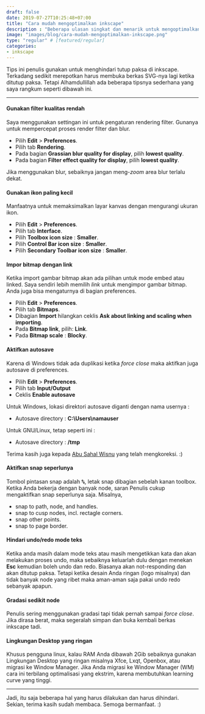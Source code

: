 ```yaml
---
draft: false
date: 2019-07-27T10:25:48+07:00
title: "Cara mudah mengoptimalkan inkscape"
description : "Beberapa ulasan singkat dan menarik untuk mengoptimalkan kinerja inkscape. Tujuannya untuk mempercepat workflow dan meminimalisir terjadinya force close."
image: "images/blog/cara-mudah-mengoptimalkan-inkscape.png"
type: "regular" # [featured/regular]
categories:
- inkscape
---
```


Tips ini penulis gunakan untuk menghindari tutup paksa di inkscape. Terkadang sedikit merepotkan harus membuka berkas SVG-nya lagi ketika ditutup paksa. Tetapi Alhamdullillah ada beberapa tipsnya sederhana yang saya rangkum seperti dibawah ini.

***

#### Gunakan filter kualitas rendah

Saya menggunakan settingan ini untuk pengaturan rendering filter. Gunanya untuk mempercepat proses render filter dan blur.

* Pilih **Edit** > **Preferences**.
* Pilih tab **Rendering**.
* Pada bagian **Grassian blur quality for display**, pilih **lowest quality**.
* Pada bagian **Filter effect quality for display**, pilih **lowest quality**.

Jika menggunakan blur, sebaiknya jangan meng-_zoom_ area blur terlalu dekat.

#### Gunakan ikon paling kecil

Manfaatnya untuk memaksimalkan layar kanvas dengan mengurangi ukuran ikon.

* Pilih **Edit** > **Preferences**.
* Pilih tab **Interface**.
* Pilih **Toolbox icon size** : **Smaller**.
* Pilih **Control Bar icon size** : **Smaller**.
* Pilih **Secondary Toolbar icon size** : **Smaller**.

#### Impor bitmap dengan link

Ketika import gambar bitmap akan ada pilihan untuk mode embed atau linked. Saya sendiri lebih memilih _link_  untuk mengimpor gambar bitmap. Anda juga bisa mengaturnya di bagian preferences.

* Pilih **Edit** > **Preferences**.
* Pilih tab **Bitmaps**.
* Dibagian **Import** hilangkan ceklis **Ask about linking and scaling when importing**.
* Pada **Bitmap link**, pilih: **Link**.
* Pada **Bitmap scale** : **Blocky**.

#### Aktifkan autosave

Karena di Windows tidak ada duplikasi ketika _force close_ maka aktifkan juga autosave di preferences.

* Pilih **Edit** > **Preferences**.
* Pilih tab **Input/Output**
* Ceklis **Enable autosave**

Untuk Windows, lokasi direktori autosave diganti dengan nama usernya :

* Autosave directory : **C:\Users\namauser**

Untuk GNU/Linux, tetap seperti ini :

* Autosave directory : **/tmp**

Terima kasih juga kepada [Abu Sahal Wisnu](https://t.me/waditos) yang telah mengkoreksi. :)

#### Aktifkan snap seperlunya

Tombol pintasan snap adalah **<kbd>%</kbd>**, letak snap dibagian sebelah kanan toolbox. Ketika Anda bekerja dengan banyak node, saran Penulis cukup mengaktifkan snap seperlunya saja. Misalnya,

* snap to path, node, and handles.
* snap to cusp nodes, incl. rectagle corners.
* snap other points.
* snap to page border.

#### Hindari undo/redo mode teks

Ketika anda masih dalam mode teks atau masih mengetikkan kata dan akan melakukan proses undo, maka sebaiknya keluarlah dulu dengan menekan **Esc** kemudian boleh undo dan redo. Biasanya akan not-responding dan akan ditutup paksa. Tetapi ketika desain Anda ringan (logo misalnya) dan tidak banyak node yang ribet maka aman-aman saja pakai undo redo sebanyak apapun.

#### Gradasi sedikit node

Penulis sering menggunakan gradasi tapi tidak pernah sampai _force close_. Jika dirasa berat, maka segeralah simpan dan buka kembali berkas inkscape tadi.

#### Lingkungan Desktop yang ringan

Khusus pengguna linux, kalau RAM Anda dibawah 2Gib sebaiknya gunakan Lingkungan Desktop yang ringan misalnya Xfce, Lxqt, Openbox, atau migrasi ke Window Manager. Jika Anda migrasi ke Window Manager (WM) cara ini terbilang optimalisasi yang ekstrim, karena membutuhkan learning curve yang tinggi.

***

Jadi, itu saja beberapa hal yang harus dilakukan dan harus dihindari. Sekian, terima kasih sudah membaca. Semoga bermanfaat. :)

[Inkscape]:https://www.inkscape.org
[Gimp]:https://www.gimp.org

[GNOME.ID]:https://www.gnome.id
[BUKU CC-ID]:https://bit.ly/madewithccID
[Wikimedia]:https://www.wikkimedia.org/

[Behance]:https://www.b.net
[Dribbble]:https://www.dribbble.com

[AdobeStock]:https//www.stock.adobe.com
[123rf]:https//www.123rf.com
[Freepik]:https//www.freepik.com
[Dreamstime]:https//www.dreamstime.com
[Shutterstock]:https://submit.shutterstock.com/?ref=238649869

[Hervyqa]:https://hervyqa.com
